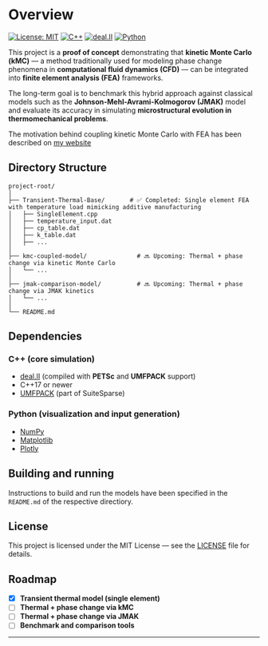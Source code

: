 # Overview

[![License: MIT](https://img.shields.io/badge/License-MIT-green.svg)](https://opensource.org/licenses/MIT)
[![C++](https://img.shields.io/badge/language-C%2B%2B-blue)](https://isocpp.org/)
[![deal.II](https://img.shields.io/badge/deal.II-v9.4-blue)](https://dealii.org/)
[![Python](https://img.shields.io/badge/language-Python-yellow)](https://python.org/)

This project is a **proof of concept** demonstrating that **kinetic Monte Carlo (kMC)** — a method traditionally used for modeling phase change phenomena in **computational fluid dynamics (CFD)** — can be integrated into **finite element analysis (FEA)** frameworks.

The long-term goal is to benchmark this hybrid approach against classical models such as the **Johnson-Mehl-Avrami-Kolmogorov (JMAK)** model and evaluate its accuracy in simulating **microstructural evolution in thermomechanical problems**.

The motivation behind coupling kinetic Monte Carlo with FEA has been described on [my website](https://sundar.guru/projects/1_kMC_FEA/)

## Directory Structure

```
project-root/
│
├── Transient-Thermal-Base/       # ✅ Completed: Single element FEA with temperature load mimicking additive manufacturing
│   ├── SingleElement.cpp
│   ├── temperature_input.dat
│   ├── cp_table.dat
│   ├── k_table.dat
│   ├── ...
│
├── kmc-coupled-model/              # 🔜 Upcoming: Thermal + phase change via kinetic Monte Carlo
│   └── ...
│
├── jmak-comparison-model/          # 🔜 Upcoming: Thermal + phase change via JMAK kinetics
│   └── ...
│
└── README.md
```

## Dependencies

### C++ (core simulation)

- [deal.II](https://dealii.org/) (compiled with **PETSc** and **UMFPACK** support)
- C++17 or newer
- [UMFPACK](https://people.engr.tamu.edu/davis/suitesparse.html) (part of SuiteSparse)

### Python (visualization and input generation)

- [NumPy](https://numpy.org/)
- [Matplotlib](https://matplotlib.org/)
- [Plotly](https://plotly.com/)

## Building and running

Instructions to build and run the models have been specified in the `README.md` of the respective directiory.

## License

This project is licensed under the MIT License — see the [LICENSE](./LICENSE) file for details.

## Roadmap

- [x] **Transient thermal model (single element)**
- [ ] **Thermal + phase change via kMC**
- [ ] **Thermal + phase change via JMAK**
- [ ] **Benchmark and comparison tools**

---

